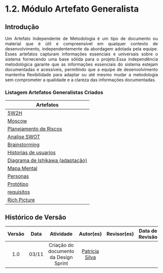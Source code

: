 # 1.2. Módulo Artefato Generalista

## Introdução

<p style="text-align: justify;">
Um Artefato Independente de Metodologia é um tipo de documento ou material que é útil e compreensível em qualquer contexto de desenvolvimento, independentemente da abordagem adotada pela equipe. Esses artefatos capturam informações essenciais e universais sobre o sistema fornecendo uma base sólida para o projeto.Essa independência metodológica garante que as informações essenciais do sistema estejam documentadas e acessíveis, permitindo que a equipe de desenvolvimento mantenha flexibilidade para adaptar ou até mesmo mudar a metodologia sem comprometer a qualidade e a clareza das informações documentadas.
</p>

### Listagem Artefatos Generalistas Criados

| Artefatos                                                  |
|-----------------------------------------------------------|
| [5W2H](../Base/ArtefatoGeneralista/5W2H.md)              |
| [Moscow](../Base/ArtefatoGeneralista/Moscow.md)          |
| [Planejamento de Riscos](../Base/ArtefatoGeneralista/Planejamento-Riscos.md) |
| [Analise SWOT](../Base/Design_Sprint/analise-de-swot.md) |
| [Brainstorming](../Base/Design_Sprint/brainstorming.md)  |
| [Historias de usuarios](../Base/Design_Sprint/historias-usuario.md) |
| [Diagrama de Ishikawa (adaptação)](../Base/Design_Sprint/ishikawa-adaptacao.md) |
| [Mapa Mental](../Base/Design_Sprint/mapamental.md)       |
| [Personas](../Base/Design_Sprint/personas.md)            |
| [Protótipo](../Base/Design_Sprint/prototipo.md)          |
| [requisitos](../Base/Design_Sprint/requisitos.md)        |
| [Rich Picture](../Base/Design_Sprint/richpicture.md)     |




## Histórico de Versão

| Versão | Data  |                    Atividade                    |                           Autor(es)                            |                     Revisor(es)                     | Data de Revisão |
| :----: | :---: | :---------------------------------------------: | :------------------------------------------------------------: | :-------------------------------------------------: | :-------------: |
|  1.0   | 03/11 |      Criação do documento da Design Sprint      | [Patrícia Silva](https://github.com/Patyhelenaa) | <!--[nome](https://github.com/Usuario do github)--> |  <!--xx/xx-->   |

